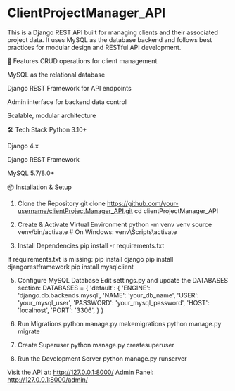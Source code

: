 # ClientProjectManager_API
This is a Django REST API built for managing clients and their associated project data. It uses MySQL as the database backend and follows best practices for modular design and RESTful API development.

🚀 Features
CRUD operations for client management

MySQL as the relational database

Django REST Framework for API endpoints

Admin interface for backend data control

Scalable, modular architecture

🛠 Tech Stack
Python 3.10+

Django 4.x

Django REST Framework

MySQL 5.7/8.0+

📦 Installation & Setup
1. Clone the Repository
git clone https://github.com/your-username/clientProjectManager_API.git
cd clientProjectManager_API

3. Create & Activate Virtual Environment
python -m venv venv
source venv/bin/activate  # On Windows: venv\Scripts\activate

4. Install Dependencies
pip install -r requirements.txt

If requirements.txt is missing:
pip install django
pip install djangorestframework
pip install mysqlclient

5. Configure MySQL Database
Edit settings.py and update the DATABASES section:
DATABASES = {
    'default': {
        'ENGINE': 'django.db.backends.mysql',
        'NAME': 'your_db_name',
        'USER': 'your_mysql_user',
        'PASSWORD': 'your_mysql_password',
        'HOST': 'localhost',
        'PORT': '3306',
    }
}

6. Run Migrations
python manage.py makemigrations
python manage.py migrate

7. Create Superuser
python manage.py createsuperuser

8. Run the Development Server
python manage.py runserver

Visit the API at:
http://127.0.0.1:8000/
Admin Panel:
http://127.0.0.1:8000/admin/
